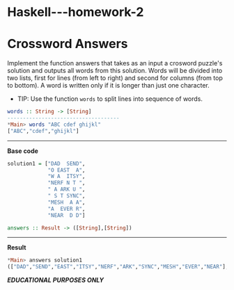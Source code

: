 # Haskell---homework-2
# Crossword Answers
Implement the function answers that takes as an input a crosword puzzle's solution and outputs all words from this solution. Words will be divided into two lists, first for lines (from left to right) and second for columns (from top to bottom). A word is written only if it is longer than just one character.

- TIP: Use the function `words` to split lines into sequence of words.
```haskell 
words :: String -> [String]
------------------------------------
*Main> words "ABC cdef ghijkl"
["ABC","cdef","ghijkl"]
```

___________________________________________________________________________________________________________________________________________________________________________________
**Base code**

```haskell
solution1 = ["DAD  SEND",
             "O EAST  A",
             "W A  ITSY",
             "NERF N T ",
             " A ARK U ",
             " S T SYNC",
             "MESH  A A",
             "A  EVER R",
             "NEAR  D D"]

answers :: Result -> ([String],[String])
```
___________________________________________________________________________________________________________________________________________________________________________________
**Result**
```haskell
*Main> answers solution1 
(["DAD","SEND","EAST","ITSY","NERF","ARK","SYNC","MESH","EVER","NEAR"],["DOWN","MAN","EASE","DEAR","FATHER","STINKS","YARD","STUN","DAY","CARD"])
```


***EDUCATIONAL PURPOSES ONLY***
